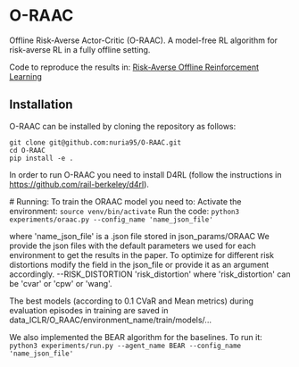 # O-RAAC
Offline Risk-Averse Actor-Critic (O-RAAC). A model-free RL algorithm for risk-averse RL in a fully offline setting.

Code to reproduce the results in: [Risk-Averse Offline Reinforcement Learning]("https://openreview.net/forum?id=TBIzh9b5eaz")

## Installation

O-RAAC can be installed by cloning the repository as follows:
```
git clone git@github.com:nuria95/O-RAAC.git
cd O-RAAC
pip install -e .
```

In order to run O-RAAC you need to install D4RL (follow the instructions in https://github.com/rail-berkeley/d4rl).

# Running:
To train the ORAAC model you need to:
Activate the environment:
`source venv/bin/activate`
Run the code:
`python3 experiments/oraac.py --config_name 'name_json_file'`

where 'name_json_file' is a .json file stored in json_params/ORAAC
We provide the json files with the default parameters we used for each 
environment to get the results in the paper.
To optimize for different risk distortions modify the field in the json_file
or provide it as an argument accordingly.
--RISK_DISTORTION 'risk_distortion'
where 'risk_distortion' can be 'cvar' or 'cpw' or 'wang'.
 

The best models (according to 0.1 CVaR and Mean metrics)
during evaluation episodes in training are saved in 
data_ICLR/O_RAAC/environment_name/train/models/...


We also implemented the BEAR algorithm for the baselines.
To run it:
`python3 experiments/run.py --agent_name BEAR --config_name 'name_json_file'`




